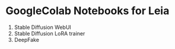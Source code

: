 # GoogleColab Notebooks for Leia
1. Stable Diffusion WebUI
2. Stable Diffusion LoRA trainer
3. DeepFake  
